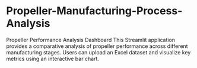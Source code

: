 # Propeller-Manufacturing-Process-Analysis
 Propeller Performance Analysis Dashboard  This Streamlit application provides a comparative analysis of propeller performance across different manufacturing stages. Users can upload an Excel dataset and visualize key metrics using an interactive bar chart.
